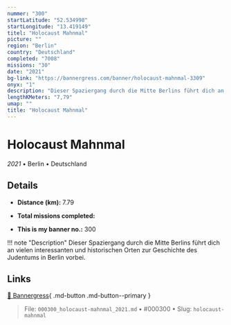 ```yaml
---
nummer: "300"
startLatitude: "52.534998"
startLongitude: "13.419149"
titel: "Holocaust Mahnmal"
picture: ""
region: "Berlin"
country: "Deutschland"
completed: "7008"
missions: "30"
date: "2021"
bg-link: "https://bannergress.com/banner/holocaust-mahnmal-3309"
onyx: "1"
description: "Dieser Spaziergang durch die Mitte Berlins führt dich an vielen interessanten und historischen Orten zur Geschichte des Judentums in Berlin vorbei."
lengthKMeters: "7,79"
umap: ""
title: "Holocaust Mahnmal"
---
```

# Holocaust Mahnmal

*2021* • Berlin • Deutschland



## Details
- **Distance (km):** 7.79

- **Total missions completed:** 
- **This is my banner no.:** 300


!!! note "Description"
    Dieser Spaziergang durch die Mitte Berlins führt dich an vielen interessanten und historischen Orten zur Geschichte des Judentums in Berlin vorbei.



## Links
[🔗 Bannergress](https://bannergress.com/banner/holocaust-mahnmal-3309){ .md-button .md-button--primary }



> File: `000300_holocaust-mahnmal_2021.md` • #000300 • Slug: `holocaust-mahnmal`
